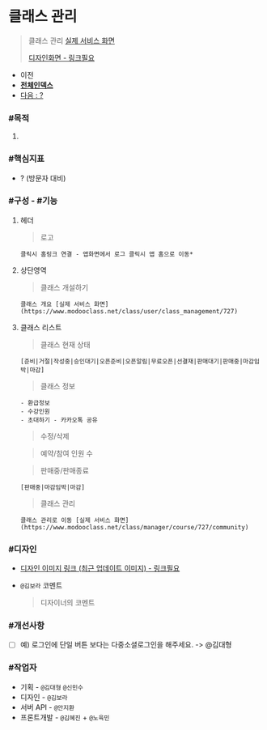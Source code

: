# 클래스 관리

> 클래스 관리 [실제 서비스 화면](https://www.modooclass.net/class/manager/list)
>
> [디자인화면 - 링크필요]() 



- 이전      
- [**전체인덱스**](../README.md)     
- [다음 : ?]()



### **#목적**

1. 



### #핵심지표

- ? (방문자 대비)



### **#구성 - #기능**

1. 헤더 

   > 로고
     ```
     클릭시 홈링크 연결 - 앱화면에서 로그 클릭시 앱 홈으로 이동*
     ```
2. 상단영역

   > 클래스 개설하기
     ```
     클래스 개요 [실제 서비스 화면](https://www.modooclass.net/class/user/class_management/727)
     ```
3. 클래스 리스트

   > 클래스 현재 상태 
     ``` 
     [준비|거절|작성중|승인대기|오픈준비|오픈알림|무료오픈|선결재|판매대기|판매중|마감임박|마감]
     ```
   
   > 클래스 정보
      ```
      - 환급정보
      - 수강인원
      - 초대하기 - 카카오톡 공유
      ```
      
   > 수정/삭제
   
   > 예약/참여 인원 수
   
   > 판매중/판매종료
      ```
      [판매중|마감임박|마감]
      ```
   > 클래스 관리
      ```
      클래스 관리로 이동 [실제 서비스 화면](https://www.modooclass.net/class/manager/course/727/community)
      ```



### **#디자인**

- [디자인 이미지 링크 (최근 업데이트 이미지) - 링크필요]()

- `@김보라`  코멘트

  > 디자이너의 코멘트



### #개선사항

- [ ] 예) 로그인에 단일 버튼 보다는 다중소셜로그인을 해주세요. -> @김대형



### **#작업자**

- 기획 - `@김대형` `@신민수`
- 디자인 - `@김보라`
- 서버 API - `@안지환`
- 프론트개발 - `@김혜진`  + `@노육민`


